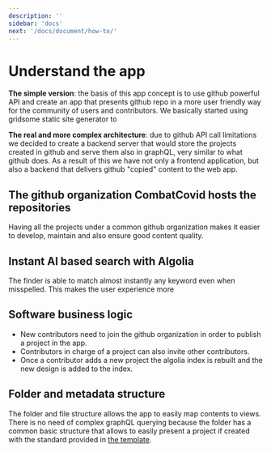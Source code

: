 ```yaml
---
description: ''
sidebar: 'docs'
next: '/docs/document/how-to/'
---
```

# Understand the app
**The simple version**: the basis of this app concept is to use github powerful API and create an app that presents github repo in a more user friendly way for the community of users and contributors. We basically started using gridsome static site generator to 

**The real and more complex architecture**: due to github API call limitations we decided to create a backend server that would store the projects created in github and serve them also in graphQL, very similar to what github does. As a result of this we have not only a frontend application, but also a backend that delivers github "copied" content to the web app.

## The github organization CombatCovid hosts the repositories
Having all the projects under a common github organization makes it easier to develop, maintain and also ensure good content quality. 

## Instant AI based search with Algolia
The finder is able to match almost instantly any keyword even when misspelled. This makes the user experience more

## Software business logic
- New contributors need to join the github organization in order to publish a project in the app.
- Contributors in charge of a project can also invite other contributors.
- Once a contributor adds a new project the algolia index is rebuilt and the new design is added to the index.

## Folder and metadata structure
The folder and file structure allows the app to easily map contents to views. There is no need of complex graphQL querying because the folder has a common basic structure that allows to easily present a project if created with the standard provided in [the template]().
